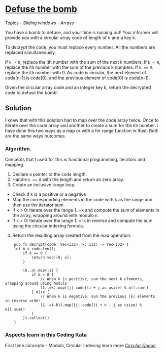 # [Defuse the bomb](https://leetcode.com/problems/defuse-the-bomb/description/?envType=daily-question&envId=2024-11-18)

Topics - *Sliding windows* - *Arrays*

You have a bomb to defuse, and your time is running out! Your informer will provide you with a circular array code of length of n and a key k.

To decrypt the code, you must replace every number. All the numbers are replaced simultaneously.

If `k > 0`, replace the ith number with the sum of the next k numbers.
If `k < 0`, replace the ith number with the sum of the previous k numbers.
If `k == 0`, replace the ith number with 0.
As code is circular, the next element of code[n-1] is code[0], and the previous element of code[0] is code[n-1].

Given the circular array code and an integer key k, return the decrypted code to defuse the bomb!

## Solution 
I knew that with this solution had to map over the code array twice. Once to iterate over the code array and another to create a sum for the ith number. I have done this two ways as a map or with a for range function in Rust. Both are the same ways outcomes. 

### Algorithm.
Concepts that I used for this is functional programming, iterators and mapping.  

1. Declare a pointer to the code length. 
2. Handle `k == 0`  with the length and return an zero array. 
3. Create an inclusive range loop. 
 - Check if k is a positive or a negative 
 - Map the corresponding elements in the code with k as the range and then use the iterator sum.
 - If k > 0: Iterate over the range 1..=k and compute the sum of elements in the array, wrapping around with modulo n.
 - If k < 0: Iterate over the range 1..=-k in reverse and compute the sum using the circular indexing formula.
4. Return the resulting array created from the map operation.


```
    pub fn decrypt(code: Vec<i32>, k: i32) -> Vec<i32> {
    let n = code.len();
        if k == 0 {
            return vec![0; n];
        }

        (0..n).map(|i| {
            if k > 0 {
                // When k is positive, sum the next k elements, wrapping around using modulo
                (1..=k).map(|j| code[(i + j as usize) % n]).sum()
            } else {
                // When k is negative, sum the previous |k| elements in reverse order
                (1..=(-k)).map(|j| code[(i + n - j as usize) % n]).sum()
            }
        }).collect()
    }

```


### Aspects learn in this Coding Kata

First time concepts - Modulo,  Circular Indexing learn more [*Circular Queue*](../../data-structures-and-algorithms/queues/circular_queue.md)

